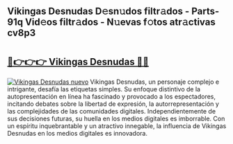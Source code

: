 ## Vikingas Desnudas D𝚎sn𝚞dos filtr𝚊dos - Parts-91q Vid𝚎os filtr𝚊dos - N𝚞evas f𝚘tos atr𝚊ctivas cv8p3

# <h2><a href="http://mb9i8kj.tromn.icu/?c=Vikingas+Desnudas">🔗👉👉👉 Vikingas Desnudas 🔗🔗</a></h2>

[![Vikingas Desnudas nuevo](https://i.imgur.com/pEAQMta.gif)](http://mb9i8kj.tromn.icu/?c=Vikingas+Desnudas)
Vikingas Desnudas, un personaje complejo e intrigante, desafía las etiquetas simples. Su enfoque distintivo de la autopresentación en línea ha fascinado y provocado a los espectadores, incitando debates sobre la libertad de expresión, la autorrepresentación y las complejidades de las comunidades digitales. Independientemente de sus decisiones futuras, su huella en los medios digitales es imborrable. Con un espíritu inquebrantable y un atractivo innegable, la influencia de Vikingas Desnudas en los medios digitales es innovadora.
